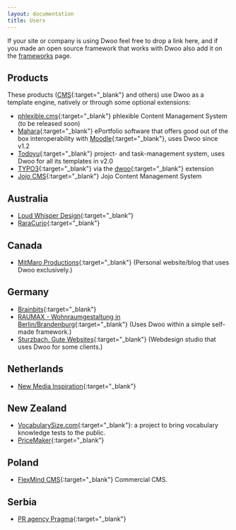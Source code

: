 ```yaml
---
layout: documentation
title: Users
---
```


If your site or company is using Dwoo feel free to drop a link here, and if you made an open source framework that works with Dwoo also add it on the [frameworks](/documentation/1.x/frameworks.html) page.

## Products
These products ([CMS](/http://en.wikipedia.org/wiki/Content_management_system){:target="_blank"} and others) use Dwoo as a template engine, natively or through some optional extensions:

* [phlexible.cms](http://phlexible.net){:target="_blank"} phlexible Content Management System (to be released soon)
* [Mahara](http://mahara.org){:target="_blank"} ePortfolio software that offers good out of the box interoperability with [Moodle](http://moodle.org){:target="_blank"}, uses Dwoo since v1.2
* [Todoyu](http://www.todoyu.com/en/todoyu/){:target="_blank"} project- and task-management system, uses Dwoo for all its templates in v2.0
* [TYPO3](http://www.typo3.org){:target="_blank"} via the [dwoo](http://typo3.org/extensions/repository/view/dwoo/current/){:target="_blank"} extension
* [Jojo CMS](http://www.jojocms.org){:target="_blank"} Jojo Content Management System

## Australia
* [Loud Whisper Design](http://www.loudwhisper.com.au){:target="_blank"}
* [RaraCurio](http://raracurio.com.au){:target="_blank"}

## Canada
* [MitMaro Productions](http://www.mitmaro.ca){:target="_blank"} (Personal website/blog that uses Dwoo exclusively.)

## Germany
* [Brainbits](http://www.brainbits.net){:target="_blank"}
* [RAUMAX - Wohnraumgestaltung in Berlin/Brandenburg](http://www.raumax.de){:target="_blank"} (Uses Dwoo within a simple self-made framework.)
* [Sturzbach. Gute Websites](http://www.sturzbach.de){:target="_blank"} (Webdesign studio that uses Dwoo for some clients.)

## Netherlands
* [New Media Inspiration](http://www.newmedia.nl){:target="_blank"}

## New Zealand
* [VocabularySize.com](http://my.vocabularysize.com){:target="_blank"}: a project to bring vocabulary knowledge tests to the public.
* [PriceMaker](http://pricemaker.co.nz){:target="_blank"}

## Poland
* [FlexMind CMS](http://flexmind.pl){:target="_blank"} Commercial CMS.

## Serbia
* [PR agency Pragma](http://pragma.rs){:target="_blank"}